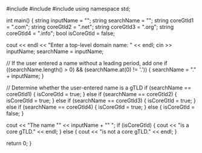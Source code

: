 #include <iostream>
#include <string>
#include <cctype>
using namespace std;                     

int main() {
   string inputName = "";
   string searchName = "";
   string coreGtld1 = ".com";
   string coreGtld2 = ".net";
   string coreGtld3 = ".org";
   string coreGtld4 = ".info";
   bool isCoreGtld = false;

   cout << endl << "Enter a top-level domain name: " << endl;
   cin >> inputName;
   searchName = inputName;
  
   // If the user entered a name without a leading period, add one
   if ((searchName.length() > 0) && (searchName.at(0) != '.')) {
      searchName = "." + inputName;
   }

   // Determine whether the user-entered name is a gTLD
   if (searchName == coreGtld1) {
      isCoreGtld = true;
   }
   else if (searchName == coreGtld2) {
      isCoreGtld = true;
   }
   else if (searchName == coreGtld3) {
      isCoreGtld = true;
   }
   else if (searchName == coreGtld4) {
      isCoreGtld = true;
   }
   else {
      isCoreGtld = false;
   }

   cout << "The name \"" << inputName + "\" ";
   if (isCoreGtld) {
      cout << "is a core gTLD." << endl;
   }
   else {
      cout << "is not a core gTLD." << endl;
   }

   return 0;
}
